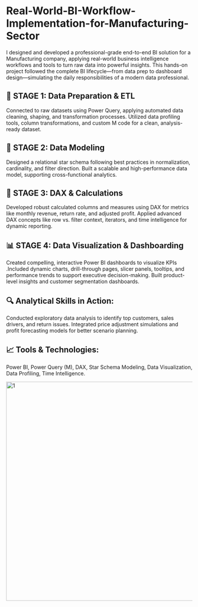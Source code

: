 # Real-World-BI-Workflow-Implementation-for-Manufacturing-Sector
I designed and developed a professional-grade end-to-end BI solution for a Manufacturing company, applying real-world business intelligence workflows and tools to turn raw data into powerful insights. This hands-on project followed the complete BI lifecycle—from data prep to dashboard design—simulating the daily responsibilities of a modern data professional.

## 📍 STAGE 1: Data Preparation & ETL
Connected to raw datasets using Power Query, applying automated data cleaning, shaping, and transformation processes.
Utilized data profiling tools, column transformations, and custom M code for a clean, analysis-ready dataset.

## 🔗 STAGE 2: Data Modeling
Designed a relational star schema following best practices in normalization, cardinality, and filter direction.
Built a scalable and high-performance data model, supporting cross-functional analytics.

## 🧠 STAGE 3: DAX & Calculations
Developed robust calculated columns and measures using DAX for metrics like monthly revenue, return rate, and adjusted profit.
Applied advanced DAX concepts like row vs. filter context, iterators, and time intelligence for dynamic reporting.

## 📊 STAGE 4: Data Visualization & Dashboarding
Created compelling, interactive Power BI dashboards to visualize KPIs .Included dynamic charts, drill-through pages, slicer panels, tooltips, and performance trends to support executive decision-making. Built product-level insights and customer segmentation dashboards.

## 🔍 Analytical Skills in Action:
Conducted exploratory data analysis to identify top customers, sales drivers, and return issues. Integrated price adjustment simulations and profit forecasting models for better scenario planning.

## 📈 Tools & Technologies:
 Power BI, Power Query (M), DAX, Star Schema Modeling, Data Visualization, Data Profiling, Time Intelligence.

<img width="593" alt="1" src="https://github.com/user-attachments/assets/87a0f8e1-9af9-4c1f-ab58-78c160b096b9" />


